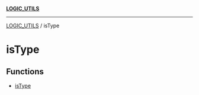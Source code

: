 [**LOGIC_UTILS**](../README.md)

***

[LOGIC_UTILS](../README.md) / isType

# isType

## Functions

- [isType](functions/isType.md)
